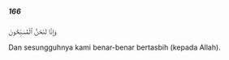 ##### 166

<span class="ayah">وَإِنَّا لَنَحْنُ ٱلْمُسَبِّحُونَ</span>

<span class="ayah_translation">Dan sesungguhnya kami benar-benar bertasbih (kepada Allah).</span>
